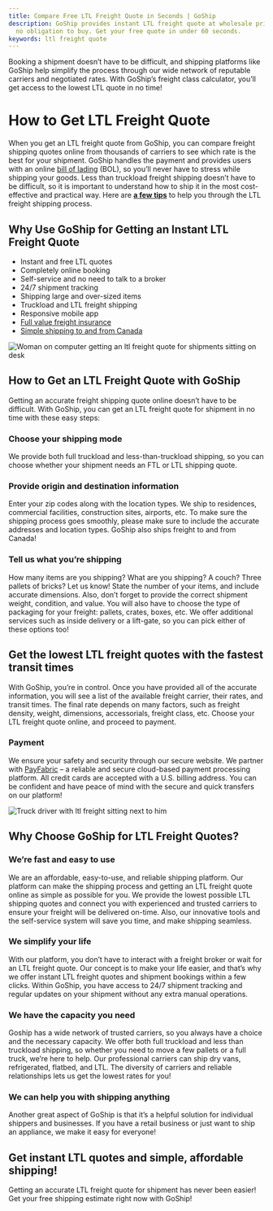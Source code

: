 ```yaml
---
title: Compare Free LTL Freight Quote in Seconds | GoShip
description: GoShip provides instant LTL freight quote at wholesale pricing with
  no obligation to buy. Get your free quote in under 60 seconds.
keywords: ltl freight quote
---
```

Booking a shipment doesn’t have to be difficult, and shipping platforms like GoShip help simplify the process through our wide network of reputable carriers and negotiated rates. With GoShip’s freight class calculator, you’ll get access to the lowest LTL quote in no time!

# How to Get LTL Freight Quote

When you get an LTL freight quote from GoShip, you can compare freight shipping quotes online from thousands of carriers to see which rate is the best for your shipment. GoShip handles the payment and provides users with an online [bill of lading](https://www.fedex.com/en-us/shipping/freight/bill-of-lading.html) (BOL), so you’ll never have to stress while shipping your goods. Less than truckload freight shipping doesn’t have to be difficult, so it is important to understand how to ship it in the most cost-effective and practical way. Here are **[a few tips](https://www.goship.com/blog/how-to-make-ltl-shipping-easy/)** to help you through the LTL freight shipping process.

## **Why Use GoShip for Getting an Instant LTL Freight Quote**

* Instant and free LTL quotes
* Completely online booking
* Self-service and no need to talk to a broker
* 24/7 shipment tracking
* Shipping large and over-sized items
* Truckload and LTL freight shipping
* Responsive mobile app
* [Full value freight insurance](/shipping-services/freight-insurance/)
* [Simple shipping to and from Canada](/shipping-services/international-shipping/)

![Woman on computer getting an ltl freight quote for shipments sitting on desk](images/quoting-ltl-shipments.jpg "Getting an LTL freight quote")

## **How to Get an LTL Freight Quote with GoShip**

Getting an accurate freight shipping quote online doesn’t have to be difficult. With GoShip, you can get an LTL freight quote for shipment in no time with these easy steps:

### Choose your shipping mode

We provide both full truckload and less-than-truckload shipping, so you can choose whether your shipment needs an FTL or LTL shipping quote.

### Provide origin and destination information

Enter your zip codes along with the location types. We ship to residences, commercial facilities, construction sites, airports, etc. To make sure the shipping process goes smoothly, please make sure to include the accurate addresses and location types. GoShip also ships freight to and from Canada!

### Tell us what you’re shipping

How many items are you shipping? What are you shipping? A couch? Three pallets of bricks? Let us know! State the number of your items, and include accurate dimensions. Also, don’t forget to provide the correct shipment weight, condition, and value. You will also have to choose the type of packaging for your freight: pallets, crates, boxes, etc. We offer additional services such as inside delivery or a lift-gate, so you can pick either of these options too!

## Get the lowest LTL freight quotes with the fastest transit times

With GoShip, you’re in control. Once you have provided all of the accurate information, you will see a list of the available freight carrier, their rates, and transit times. The final rate depends on many factors, such as freight density, weight, dimensions, accessorials, freight class, etc. Choose your LTL freight quote online, and proceed to payment.

### Payment

We ensure your safety and security through our secure website. We partner with [PayFabric](https://www.payfabric.com/) – a reliable and secure cloud-based payment processing platform. All credit cards are accepted with a U.S. billing address. You can be confident and have peace of mind with the secure and quick transfers on our platform!

![Truck driver with ltl freight sitting next to him](images/carrier-moving-ltl-freight.jpg "Carrier moving LTL freight")

## **Why Choose GoShip for LTL Freight Quotes?**

### We’re fast and easy to use

We are an affordable, easy-to-use, and reliable shipping platform. Our platform can make the shipping process and getting an LTL freight quote online as simple as possible for you. We provide the lowest possible LTL shipping quotes and connect you with experienced and trusted carriers to ensure your freight will be delivered on-time. Also, our innovative tools and the self-service system will save you time, and make shipping seamless.

### We simplify your life

With our platform, you don’t have to interact with a freight broker or wait for an LTL freight quote. Our concept is to make your life easier, and that’s why we offer instant LTL freight quotes and shipment bookings within a few clicks. Within GoShip, you have access to 24/7 shipment tracking and regular updates on your shipment without any extra manual operations.

### We have the capacity you need

Goship has a wide network of trusted carriers, so you always have a choice and the necessary capacity. We offer both full truckload and less than truckload shipping, so whether you need to move a few pallets or a full truck, we’re here to help. Our professional carriers can ship dry vans, refrigerated, flatbed, and LTL. The diversity of carriers and reliable relationships lets us get the lowest rates for you!

### We can help you with shipping anything

Another great aspect of GoShip is that it’s a helpful solution for individual shippers and businesses. If you have a retail business or just want to ship an appliance, we make it easy for everyone!

## **Get instant LTL quotes and simple, affordable shipping!**

Getting an accurate LTL freight quote for shipment has never been easier! Get your free shipping estimate right now with GoShip!